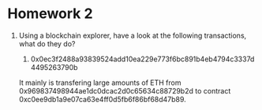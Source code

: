 # Homework 2

1. Using a blockchain explorer, have a look at the following transactions, what 
do they do?

	1. 0x0ec3f2488a93839524add10ea229e773f6bc891b4eb4794c3337d4495263790b

	It mainly is transfering large amounts of ETH from 
	0x969837498944ae1dc0dcac2d0c65634c88729b2d to contract 
	0xc0ee9db1a9e07ca63e4ff0d5fb6f86bf68d47b89.
